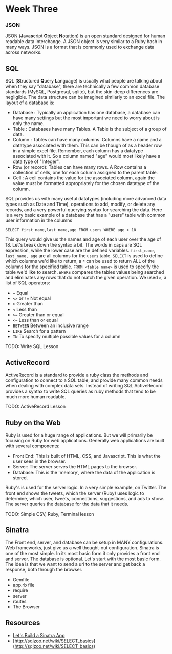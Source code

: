# Week Three

### JSON
JSON (**J**ava**s**cript **O**bject **N**otation) is an open standard designed for human readable data interchange. A JSON object is very similar to a Ruby hash in many ways. JSON is a format that is commonly used to exchange data across networks.

## SQL
SQL (**S**tructured **Q**uery **L**anguage) is usually what people are talking about when they say "database", there are technically a few common database standards (MySQL, Postgresql, sqlite), but the skin-deep differences are negligible. The data structure can be imagined similarly to an excel file. The layout of a database is:

- Database : Typically an application has one database, a database can have many settings but the most important we need to worry about is only the name.
- Table : Databases have many Tables. A Table is the subject of a group of data.
- Column : Tables can have many columns. Columns have a name and a datatype associated with them. This can be though of as a header row in a simple excel file. Remember, each column has a datatype associated with it. So a column named "age" would most likely have a data type of "Integer".
- Row (or record): Tables can have many rows. A Row contains a collection of cells, one for each column assigned to the parent table.
- Cell : A cell contains the value for the associated column, again the value must be formatted appropriately for the chosen datatype of the column.

SQL provides us with many useful datatypes (including more advanced data types such as Date and Time), operations to add, modify, or delete any records, and a very powerful querying syntax for searching the data. Here is a very basic example of a database that has a "users" table with common user information in the columns

`SELECT first_name,last_name,age FROM users WHERE age > 18`

This query would give us the names and age of each user over the age of 18. Let's break down the syntax a bit. The words in caps are SQL expression, while the lower case are the defined variables. `first_name, last_name, age` are all columns for the `users` table. `SELECT` is used to define which columns we'd like to return, a `*` can be used to return ALL of the columns for the specified table. `FROM <table name>` is used to specify the table we'd like to search. `WHERE` compares the tables values being searched and eliminates any rows that do not match the given operation. We used `>`, a list of SQL operators:

-  `=`	Equal
-  `<>` or `!=`	Not equal
-  `>`	Greater than
-  `<`	Less than
-  `>=`	Greater than or equal
-  `<=`	Less than or equal
-  `BETWEEN`	Between an inclusive range
-  `LIKE`	Search for a pattern
-  `IN`	To specify multiple possible values for a column

TODO: Write SQL Lesson

## ActiveRecord
ActiveRecord is a standard to provide a ruby class the methods and configuration to connect to a SQL table, and provide many common needs when dealing with complex data sets. Instead of writing SQL ActiveRecord provides a syntax to write SQL queries as ruby methods that tend to be much more human readable.

TODO: ActiveRecord Lesson

## Ruby on the Web
Ruby is used for a huge range of applications. But we will primarily be focusing on Ruby for web applications. Generally web applications are built with several components:

- Front End: This is built of HTML, CSS, and Javascript. This is what the user sees in the browser.
- Server: The server serves the HTML pages to the browser.
- Database: This is the 'memory', where the data of the application is stored.

Ruby's is used for the server logic. In a very simple example, on Twitter. The front end shows the tweets, which the server (Ruby) uses logic to determine, which user, tweets, connections, suggestions, and ads to show. The server queries the database for the data that it needs.

TODO: Simple CSV, Ruby, Terminal lesson

## Sinatra
The Front end, server, and database can be setup in MANY configurations. Web frameworks, just give us a well thought-out configuration. Sinatra is one of the most simple. In its most basic form it only provides a front end and server. The database is optional. Let's start with the most basic form. The idea is that we want to send a url to the server and get back a response, both through the browser.

- Gemfile
- app.rb file
- require
- server
- routes
- The Browser


## Resources
- [Let's Build a Sinatra App](http://matt.weppler.me/2013/07/19/lets-build-a-sinatra-app.html?utm_source=rubyweekly&utm_medium=email)
- [http://sqlzoo.net/wiki/SELECT_basics](http://sqlzoo.net/wiki/SELECT_basics)